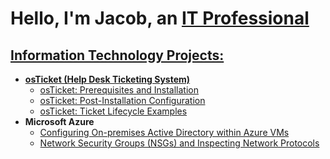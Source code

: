 <h1>Hello, I'm Jacob, an <a href="https://www.linkedin.com/in/jacob-huffman-71b92b2bb/">IT Professional</h1>

<h2>Information Technology Projects:</h2>

- <b>osTicket (Help Desk Ticketing System)</b>
  - [osTicket: Prerequisites and Installation](https://github.com/JacobH-IT/osticket-prereqs)
  - [osTicket: Post-Installation Configuration](https://github.com/JacobH-IT/post-install-config)
  - [osTicket: Ticket Lifecycle Examples](https://github.com/JacobH-IT/ticket-lifecycle)
- <b>Microsoft Azure</b>
  - [Configuring On-premises Active Directory within Azure VMs](https://github.com/JacobH-IT/configure-ad)
  - [Network Security Groups (NSGs) and Inspecting Network Protocols](https://github.com/JacobH-IT/azure-network-protocols)

